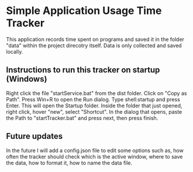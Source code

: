 # Simple Application Usage Time Tracker
This application records time spent on programs and saved it in the folder "data" within the project direcotry itself. Data is only collected and saved locally.

## Instructions to run this tracker on startup (Windows)

Right click the file "startService.bat" from the dist folder.
Click on "Copy as Path".
Press Win+R to open the Run dialog.
Type shell:startup and press Enter. This will open the Startup folder.
Inside the folder that just opened, right click, hover "new", select "Shortcut".
In the dialog that opens, paste the Path to "startTracker.bat" and press next, then press finish.


## Future updates
In the future I will add a config.json file to edit some options such as, how often the tracker should check which is the active window, where to save the data, how to format it, how to name the data file.